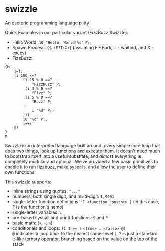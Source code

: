 # swizzle
An esoteric programming language putty

Quick Examples in our particular variant (FizzBuzz Swizzle):
- Hello World: ```10 "Hello, World!%c" P;;```
- Spawn Process: ```{$ (F?T:X)}``` (assuming F - Fork, T - waitpid, and X - execv)
- FizzBuzz: 
```
{M
    1=i;
    (i 100 <=?
        (i 15 % 0 ==?
            "FizzBuzz" P;
        :(i 3 % 0 ==?
            "Fizz" P;
        :(i 5 % 0 ==?
            "Buzz" P;
        :
            i "%d" P;;
        )))
        10 "%c" P;;
        i++;
    @)
}
M
```

Swizzle is an interpreted language built around a very simple core loop
that does two things, look up functions and execute them. It doesn't 
need much to bootstrap itself into a useful substrate, and *almost* everything
is completely modular and optional. We've provided a few basic primitives to
enable it to run fizzbuzz, make syscalls, and allow the user to define
their own functions.

This swizzle supports:
- inline strings using quotes: ```"..."```
- numbers, both single digit, and multi-digit: ```1```, ```9001```
- single-letter function definitions: ```{F <function content> }``` (in this case, F is the function's name)
- single-letter variables: ```i```
- pre-baked syscall and printf functions: ```S``` and ```P```
- basic math: (```+```, ```-```, ```%```)
- conditionals and loops: ```(1 1 == ? <true> : <false> @)```   
```@``` indicates a loop back to the nearest same-level ```(```, ```?``` is just a standard  
c-like ternary operator, branching based on the value on the top of the stack

